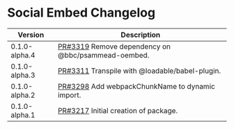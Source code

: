 # Social Embed Changelog

| Version       | Description   |
|---------------|---------------|
| 0.1.0-alpha.4 | [PR#3319](https://github.com/bbc/psammead/pull/3319) Remove dependency on @bbc/psammead-oembed. |
| 0.1.0-alpha.3 | [PR#3311](https://github.com/bbc/psammead/pull/3311) Transpile with @loadable/babel-plugin. |
| 0.1.0-alpha.2 | [PR#3298](https://github.com/bbc/psammead/pull/3298) Add webpackChunkName to dynamic import. |
| 0.1.0-alpha.1 | [PR#3217](https://github.com/bbc/psammead/pull/3217) Initial creation of package. |
